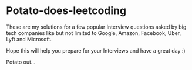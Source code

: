 # Potato-does-leetcoding

These are my solutions for a few popular Interview questions asked by big tech companies like but not limited to Google, Amazon, Facebook,  Uber, Lyft and Microsoft.

Hope this will help you prepare for your Interviews and have a great day :)

Potato out...
